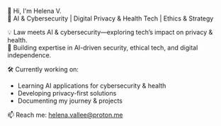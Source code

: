 👋 Hi, I'm Helena V.  
🚀 AI & Cybersecurity | Digital Privacy & Health Tech | Ethics & Strategy  

💡 Law meets AI & cybersecurity—exploring tech’s impact on privacy & health.  
🔗 Building expertise in AI-driven security, ethical tech, and digital independence.  

🛠 Currently working on:  
- Learning AI applications for cybersecurity & health  
- Developing privacy-first solutions  
- Documenting my journey & projects  

📫 Reach me: helena.vallee@proton.me  
